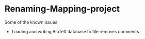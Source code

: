 # Renaming-Mapping-project

Some of the known issues:
- Loading and writing BibTeX database to file removes comments.

